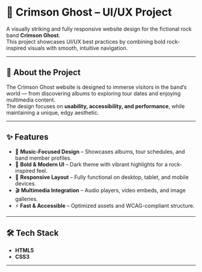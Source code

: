 # 🎸 Crimson Ghost – UI/UX Project

A visually striking and fully responsive website design for the fictional rock band **Crimson Ghost**.  
This project showcases UI/UX best practices by combining bold rock-inspired visuals with smooth, intuitive navigation.

---

## 📖 About the Project

The Crimson Ghost website is designed to immerse visitors in the band’s world — from discovering albums to exploring tour dates and enjoying multimedia content.  
The design focuses on **usability, accessibility, and performance**, while maintaining a unique, edgy aesthetic.

---

## ✨ Features

- 🎵 **Music-Focused Design** – Showcases albums, tour schedules, and band member profiles.
- 🎨 **Bold & Modern UI** – Dark theme with vibrant highlights for a rock-inspired feel.
- 📱 **Responsive Layout** – Fully functional on desktop, tablet, and mobile devices.
- 🎬 **Multimedia Integration** – Audio players, video embeds, and image galleries.
- ⚡ **Fast & Accessible** – Optimized assets and WCAG-compliant structure.

---

## 🛠 Tech Stack

- **HTML5**
- **CSS3**

---


